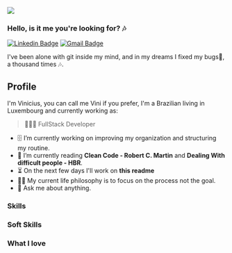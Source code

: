![](https://visitor-badge.glitch.me/badge?page_id=vinicoreia.vinicoreia)

### Hello, is it me you're looking for? 🎶
[![Linkedin Badge](https://img.shields.io/badge/-Vinicius-blue?style=flat-square&logo=Linkedin&logoColor=white&link=https://www.linkedin.com/in/vinicius-filgueiras/)](https://www.linkedin.com/in/vinicius-filgueiras/)
[![Gmail Badge](https://img.shields.io/badge/-viniciusfilgf@gmail.com-c14438?style=flat-square&logo=Gmail&logoColor=white&link=mailto:viniciusfilgf@gmail.com)](mailto:viniciusfilgf@gmail.com)
<!--
**Vinicoreia/Vinicoreia** is a ✨ _special_ ✨ repository because its `README.md` (this file) appears on your GitHub profile.

Here are some ideas to get you started:

- 🔭 I’m currently working on ...
- 🌱 I’m currently learning ...
- 👯 I’m looking to collaborate on ...
- 🤔 I’m looking for help with ...
- 💬 Ask me about ...
- 📫 How to reach me: ...
- 😄 Pronouns: ...
- ⚡ Fun fact: ...
-->
I've been alone with git inside my mind, and in my dreams I fixed my bugs🐞, a thousand times 🎶.

## Profile
I'm Vinicius, you can call me Vini if you prefer, I'm a Brazilian living in Luxembourg and currently working as:
> 👨🏻‍💻 FullStack Developer

- 🗄️ I’m currently working on improving my organization and structuring my routine.
- 📖 I’m currently reading **Clean Code - Robert C. Martin** and **Dealing With difficult people - HBR**.
- ⏳ On the next few days I'll work on **this readme**
- 🤔💭 My current life philosophy is to focus on the process not the goal.
- 💬 Ask me about anything.

### Skills

### Soft Skills

### What I love
